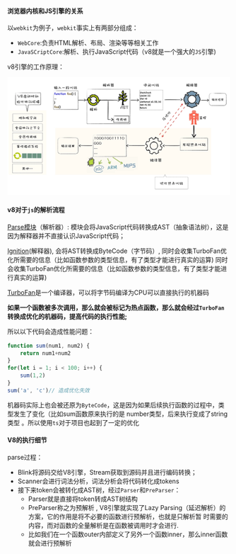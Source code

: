 #### 浏览器内核和JS引擎的关系

以`webkit`为例子，`webkit`事实上有两部分组成：

- `WebCore`:负责HTML解析、布局、渲染等等相关工作
- `JavaSCriptCore`:解析、执行JavaScript代码（v8就是一个强大的`JS`引擎)

v8引擎的工作原理：

![](./images/v8.webp)

#### v8对于`js`的解析流程

[Parse模块](https://v8.dev/blog/scanner)（解析器）:  模块会将JavaScript代码转换成AST（抽象语法树），这是因为解释器并不直接认识JavaScript代码； 

[Ignition](https://v8.dev/blog/ignition-interpreter)(解释器), 会将AST转换成ByteCode（字节码）, 同时会收集TurboFan优化所需要的信息（比如函数参数的类型信息，有了类型才能进行真实的运算) 同时会收集TurboFan优化所需要的信息（比如函数参数的类型信息，有了类型才能进行真实的运算)

[TurboFan](https://v8.dev/blog/turbofan-jit)是一个编译器，可以将字节码编译为CPU可以直接执行的机器码 

**如果一个函数被多次调用，那么就会被标记为热点函数，那么就会经过`TurboFan`转换成优化的机器码，提高代码的执行性能;**

所以以下代码会造成性能问题：

```js
function sum(num1, num2) {
    return num1+num2
}
for(let i = 1; i < 100; i++) {
    sum(1,2)
}
sum('a', 'c')// 造成优化失效
```

机器码实际上也会被还原为`ByteCode`，这是因为如果后续执行函数的过程中，类型发生了变化（比如sum函数原来执行的是 number类型，后来执行变成了string类型 。所以使用`ts`对于项目也起到了一定的优化

#### V8的执行细节

parse过程：

- Blink将源码交给V8引擎，Stream获取到源码并且进行编码转换；
- Scanner会进行词法分析，词法分析会将代码转化成tokens
- 接下来token会被转化成AST树，经过`Parser`和`PreParser`：
  - Parser就是直接将token转成AST树结构
  -  PreParser称之为预解析 , V8引擎就实现了Lazy Parsing（延迟解析）的方案，它的作用是将不必要的函数进行预解析，也就是只解析暂 时需要的内容，而对函数的全量解析是在函数被调用时才会进行.
  -  比如我们在一个函数outer内部定义了另外一个函数inner，那么inner函数就会进行预解析 

